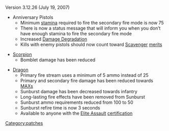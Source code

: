 Version 3.12.26 (July 19, 2007)

-   Anniversary Pistols
    -   Minimum [stamina](stamina "wikilink") required to fire the
        secondary fire mode is now 75
    -   There is now a status message that will inform you when you
        don’t have enough stamina to fire the secondary fire mode
    -   Increased [Damage Degradation](Damage_Degradation "wikilink")
    -   Kills with enemy pistols should now count toward
        [Scavenger](Scavenger "wikilink") [merits](merit "wikilink")

<!-- -->

-   [Scorpion](Scorpion "wikilink")
    -   Bomblet damage has been reduced

<!-- -->

-   [Dragon](Dragon "wikilink")
    -   Primary fire stream uses a minimum of 5 ammo instead of 25
    -   Primary and secondary fire damage has been reduced towards
        [MAXs](MAX "wikilink")
    -   Sunburst damage has been decreased towards infantry
    -   Long-lasting fire effects have been removed from Sunburst
    -   Sunburst ammo requirements reduced from 100 to 50
    -   Sunburst refire time is now 3 seconds
    -   Available to anyone with the [Elite
        Assault](Elite_Assault "wikilink")
        [certification](certification "wikilink")

[Category:patches](Category:patches "wikilink")